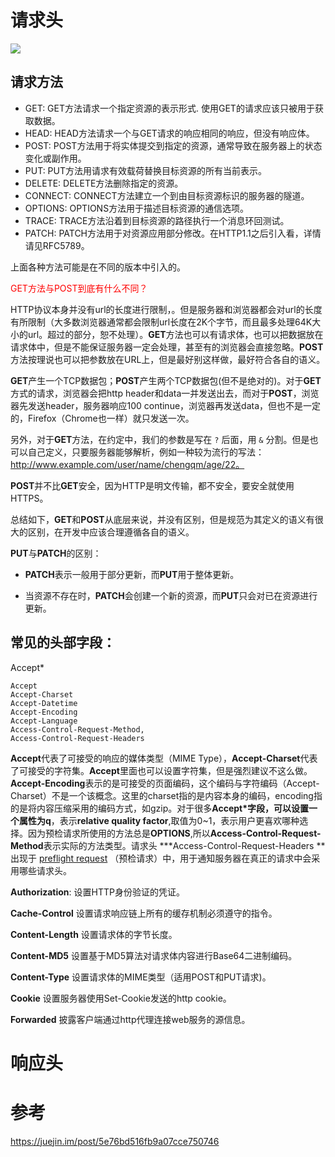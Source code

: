 



# 请求头

![](https://pic3.zhimg.com/80/v2-c920e11f00c2510d9a8fa4f4009d0f2e_720w.jpg)

## 请求方法

* GET: GET方法请求一个指定资源的表示形式. 使用GET的请求应该只被用于获取数据。
* HEAD: HEAD方法请求一个与GET请求的响应相同的响应，但没有响应体。
* POST: POST方法用于将实体提交到指定的资源，通常导致在服务器上的状态变化或副作用。
* PUT: PUT方法用请求有效载荷替换目标资源的所有当前表示。
* DELETE: DELETE方法删除指定的资源。
* CONNECT: CONNECT方法建立一个到由目标资源标识的服务器的隧道。
* OPTIONS: OPTIONS方法用于描述目标资源的通信选项。
* TRACE: TRACE方法沿着到目标资源的路径执行一个消息环回测试。
* PATCH: PATCH方法用于对资源应用部分修改。在HTTP1.1之后引入看，详情请见RFC5789。

上面各种方法可能是在不同的版本中引入的。

<font color="red">GET方法与POST到底有什么不同？</font>

HTTP协议本身并没有url的长度进行限制，。但是服务器和浏览器都会对url的长度有所限制（大多数浏览器通常都会限制url长度在2K个字节，而且最多处理64K大小的url。超过的部分，恕不处理）。**GET**方法也可以有请求体，也可以把数据放在请求体中，但是不能保证服务器一定会处理，甚至有的浏览器会直接忽略。**POST**方法按理说也可以把参数放在URL上，但是最好别这样做，最好符合各自的语义。

**GET**产生一个TCP数据包；**POST**产生两个TCP数据包(但不是绝对的)。对于**GET**方式的请求，浏览器会把http header和data一并发送出去，而对于**POST**，浏览器先发送header，服务器响应100 continue，浏览器再发送data，但也不是一定的，Firefox（Chrome也一样）就只发送一次。

另外，对于**GET**方法，在约定中，我们的参数是写在 `?` 后面，用 `&` 分割。但是也可以自己定义，只要服务器能够解析，例如一种较为流行的写法：http://www.example.com/user/name/chengqm/age/22。

**POST**并不比**GET**安全，因为HTTP是明文传输，都不安全，要安全就使用HTTPS。

总结如下，**GET**和**POST**从底层来说，并没有区别，但是规范为其定义的语义有很大的区别，在开发中应该合理遵循各自的语义。

**PUT**与**PATCH**的区别：

+ **PATCH**表示一般用于部分更新，而**PUT**用于整体更新。

* 当资源不存在时，**PATCH**会创建一个新的资源，而**PUT**只会对已在资源进行更新。

## 常见的头部字段：

Accept*

```tet
Accept
Accept-Charset
Accept-Datetime	
Accept-Encoding
Accept-Language
Access-Control-Request-Method,
Access-Control-Request-Headers
```

**Accept**代表了可接受的响应的媒体类型（MIME Type），**Accept-Charset**代表了可接受的字符集。**Accept**里面也可以设置字符集，但是强烈建议不这么做。**Accept-Encoding**表示的是可接受的页面编码，这个编码与字符编码（Accept-Charset）不是一个该概念。这里的charset指的是内容本身的编码，encoding指的是将内容压缩采用的编码方式，如gzip。对于很多**Accept\***字段，可以设置一个属性为**q**，表示**relative quality factor**,取值为0~1，表示用户更喜欢哪种选择。因为预检请求所使用的方法总是**OPTIONS**,所以**Access-Control-Request-Method**表示实际的方法类型。请求头 ***Access-Control-Request-Headers **出现于 [preflight request](https://developer.mozilla.org/zh-CN/docs/Glossary/Preflight_request) （预检请求）中，用于通知服务器在真正的请求中会采用哪些请求头。

**Authorization**: 设置HTTP身份验证的凭证。

**Cache-Control** 设置请求响应链上所有的缓存机制必须遵守的指令。

**Content-Length** 设置请求体的字节长度。

**Content-MD5** 设置基于MD5算法对请求体内容进行Base64二进制编码。

**Content-Type** 设置请求体的MIME类型（适用POST和PUT请求)。

**Cookie** 设置服务器使用Set-Cookie发送的http cookie。

**Forwarded** 披露客户端通过http代理连接web服务的源信息。



# 响应头





# 参考

https://juejin.im/post/5e76bd516fb9a07cce750746